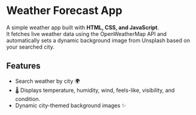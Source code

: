 # Weather Forecast App

A simple weather app built with **HTML, CSS, and JavaScript**.  
It fetches live weather data using the OpenWeatherMap API and automatically sets a dynamic background image from Unsplash based on your searched city.  

## Features
- Search weather by city 🌍  
- 🌡️ Displays temperature, humidity, wind, feels-like, visibility, and condition.
- Dynamic city-themed background images ✨  
